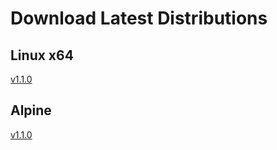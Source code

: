 # Download Latest Distributions

## Linux x64
[v1.1.0](linux/pcg-bunnies)

## Alpine
[v1.1.0](alpine/pcg-bunnies)
